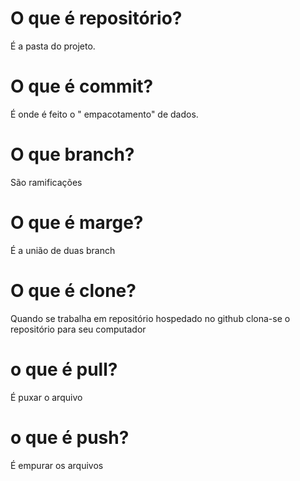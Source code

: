 # O que é repositório? 
É  a pasta do projeto.
# O que é commit?
É onde é feito o " empacotamento" de dados.
# O que branch?
São ramificações 
# O que é marge?
É a união de duas branch
# O que é clone?
Quando se trabalha em repositório hospedado no github clona-se o repositório 
para seu computador
# o que é pull?
É puxar o arquivo
# o que é push?
É empurar os arquivos
